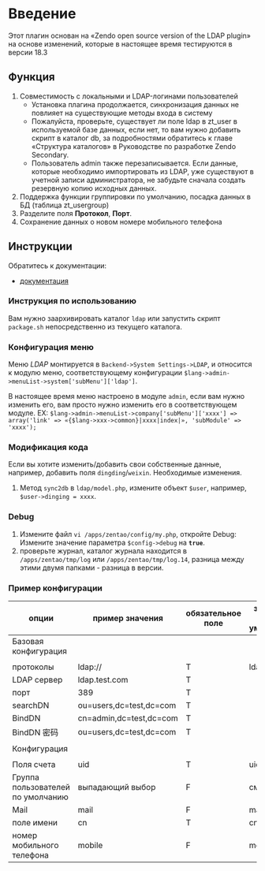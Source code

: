 # Введение 

Этот плагин основан на «Zendo open source version of the LDAP plugin» на основе изменений, которые в настоящее время тестируются в версии 18.3

## Функция
1. Совместимость с локальными и LDAP-логинами пользователей
    * Установка плагина продолжается, синхронизация данных не повлияет на существующие методы входа в систему
    * Пожалуйста, проверьте, существует ли поле ldap в zt_user в используемой базе данных, если нет, то вам нужно добавить скрипт в каталог db, за подробностями обратитесь к главе «Структура каталогов» в Руководстве по разработке Zendo Secondary.
    * Пользователь admin также перезаписывается. Если данные, которые необходимо импортировать из LDAP, уже существуют в учетной записи администратора, не забудьте сначала создать резервную копию исходных данных.
2. Поддержка функции группировки по умолчанию, посадка данных в БД (таблица zt_usergroup)
3. Разделите поля **Протокол**, **Порт**.
4. Сохранение данных о новом номере мобильного телефона

## Инструкции
Обратитесь к документации:
- [документация](https://www.zentao.net/book/zentaopmshelp/68.html#3)

### Инструкция по использованию
Вам нужно заархивировать каталог `ldap` или запустить скрипт `package.sh` непосредственно из текущего каталога.
### Конфигурация меню
Меню *LDAP* монтируется в `Backend->System Settings->LDAP`, и относится к модулю меню, соответствующему конфигурации `$lang->admin->menuList->system['subMenu']['ldap']`.

В настоящее время меню настроено в модуле `admin`, если вам нужно изменить его, вам просто нужно изменить его в соответствующем модуле.
EX: `$lang->admin->menuList->company['subMenu']['xxxx'] => array('link' => «{$lang->xxx->common}|xxxx|index|», 'subModule' => 'xxxx');`

### Модификация кода
Если вы хотите изменить/добавить свои собственные данные, например, добавить поля `dingding`/`weixin`.
Необходимые изменения.
1. Метод `sync2db` в `ldap/model.php`, измените объект `$user`, например, `$user->dinging = xxxx`.

### Debug 
1. Измените файл `vi /apps/zentao/config/my.php`, откройте Debug:
Измените значение параметра `$config->debug` на **`true`**.
2. проверьте журнал, каталог журнала находится в `/apps/zentao/tmp/log` или `/apps/zentao/tmp/log.14`, разница между этими двумя папками - разница в версии.

### Пример конфигурации

| опции | пример значения | обязательное поле | значение по умолчанию |
|  ----  | ----  | --- | --- |
|Базовая конфигурация||||
|||||
| протоколы  | 	ldap:// | T | ldap:// |
| LDAP сервер  | 	ldap.test.com | T | |
| порт  | 	389 | T | |
| searchDN  | ou=users,dc=test,dc=com | T| |
| BindDN  | cn=admin,dc=test,dc=com | T | |
| BindDN 密码  | ou=users,dc=test,dc=com | T | | 
|||||
|Конфигурация||||
|||||
| Поля счета  | 	uid | T | uid |
| Группа пользователей по умолчанию  | выпадающий выбор | F | смотрители |
| Mail  | 	mail | F | mail |
| поле имени  | 	cn | T |cn |
| номер мобильного телефона  | 	mobile | F | mobile|


